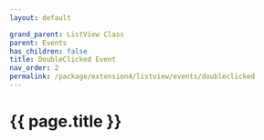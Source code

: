 ```yaml
---
layout: default

grand_parent: ListView Class
parent: Events
has_children: false
title: DoubleClicked Event
nav_order: 2
permalink: /package/extension4/listview/events/doubleclicked
---
```

# {{ page.title }}